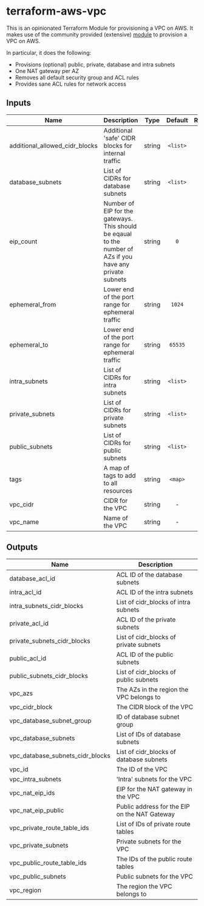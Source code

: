 # terraform-aws-vpc

This is an opinionated Terraform Module for provisioning a VPC on AWS. It makes use of the community
provided (extensive) [module](https://github.com/terraform-aws-modules/terraform-aws-vpc) to
provision a VPC on AWS.

In particular, it does the following:

- Provisions (optional) public, private, database and intra subnets
- One NAT gateway per AZ
- Removes all default security group and ACL rules
- Provides sane ACL rules for network access

## Inputs

| Name | Description | Type | Default | Required |
|------|-------------|:----:|:-----:|:-----:|
| additional_allowed_cidr_blocks | Additional 'safe' CIDR blocks for internal traffic | string | `<list>` | no |
| database_subnets | List of CIDRs for database subnets | string | `<list>` | no |
| eip_count | Number of EIP for the gateways. This should be eqaual to the number of AZs if you have any private subnets | string | `0` | no |
| ephemeral_from | Lower end of the port range for ephemeral traffic | string | `1024` | no |
| ephemeral_to | Lower end of the port range for ephemeral traffic | string | `65535` | no |
| intra_subnets | List of CIDRs for intra subnets | string | `<list>` | no |
| private_subnets | List of CIDRs for private subnets | string | `<list>` | no |
| public_subnets | List of CIDRs for public subnets | string | `<list>` | no |
| tags | A map of tags to add to all resources | string | `<map>` | no |
| vpc_cidr | CIDR for the VPC | string | - | yes |
| vpc_name | Name of the VPC | string | - | yes |

## Outputs

| Name | Description |
|------|-------------|
| database_acl_id | ACL ID of the database subnets |
| intra_acl_id | ACL ID of the intra subnets |
| intra_subnets_cidr_blocks | List of cidr_blocks of intra subnets |
| private_acl_id | ACL ID of the private subnets |
| private_subnets_cidr_blocks | List of cidr_blocks of private subnets |
| public_acl_id | ACL ID of the public subnets |
| public_subnets_cidr_blocks | List of cidr_blocks of public subnets |
| vpc_azs | The AZs in the region the VPC belongs to |
| vpc_cidr_block | The CIDR block of the VPC |
| vpc_database_subnet_group | ID of database subnet group |
| vpc_database_subnets | List of IDs of database subnets |
| vpc_database_subnets_cidr_blocks | List of cidr_blocks of database subnets |
| vpc_id | The ID of the VPC |
| vpc_intra_subnets | 'Intra' subnets for the VPC |
| vpc_nat_eip_ids | EIP for the NAT gateway in the VPC |
| vpc_nat_eip_public | Public address for the EIP on the NAT Gateway |
| vpc_private_route_table_ids | List of IDs of private route tables |
| vpc_private_subnets | Private subnets for the VPC |
| vpc_public_route_table_ids | The IDs of the public route tables |
| vpc_public_subnets | Public subnets for the VPC |
| vpc_region | The region the VPC belongs to |

